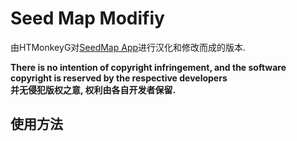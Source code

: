# Seed Map Modifiy
由HTMonkeyG对[SeedMap App](https://www.chunkbase.com/apps/seed-map)进行汉化和修改而成的版本.  

**There is no intention of copyright infringement, and the software copyright is reserved by the respective developers**  
**并无侵犯版权之意, 权利由各自开发者保留.**

## 使用方法
&emsp;